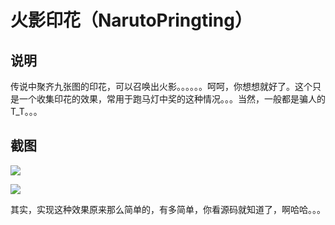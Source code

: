 火影印花（NarutoPringting）
====================================================================================
说明
-----------------------------------------------------------------------------------------------
传说中聚齐九张图的印花，可以召唤出火影。。。。。。呵呵，你想想就好了。这个只是一个收集印花的效果，常用于跑马灯中奖的这种情况。。。当然，一般都是骗人的T_T。。。

截图
-----------------------------------------------------------------------
![](http://www.apkbus.com/data/attachment/forum/201508/24/164714f85itttzchcxa6gf.png)

![](http://www.apkbus.com/data/attachment/forum/201508/24/165852xo3wuruwfwo84rwr.gif)

其实，实现这种效果原来那么简单的，有多简单，你看源码就知道了，啊哈哈。。。



